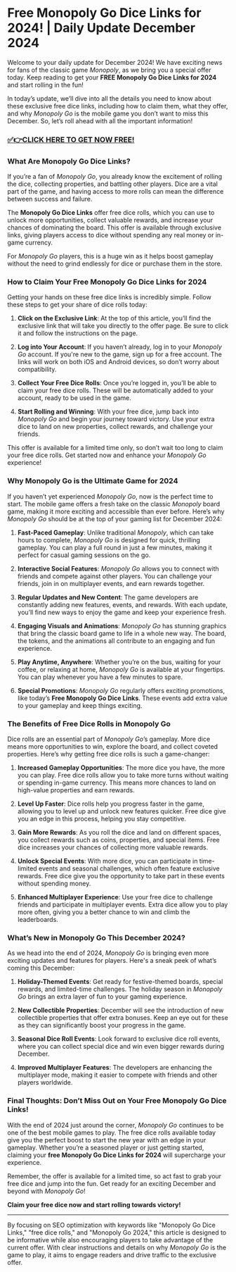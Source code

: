 # Free Monopoly Go Dice Links for 2024! | Daily Update December 2024

Welcome to your daily update for December 2024! We have exciting news for fans of the classic game *Monopoly*, as we bring you a special offer today. Keep reading to get your **FREE Monopoly Go Dice Links for 2024** and start rolling in the fun!

In today’s update, we’ll dive into all the details you need to know about these exclusive free dice links, including how to claim them, what they offer, and why *Monopoly Go* is the mobile game you don’t want to miss this December. So, let’s roll ahead with all the important information!

### [✅👉CLICK HERE TO GET NOW FREE!](https://freeforyou.xyz/monopoly/go/)

### What Are Monopoly Go Dice Links?

If you’re a fan of *Monopoly Go*, you already know the excitement of rolling the dice, collecting properties, and battling other players. Dice are a vital part of the game, and having access to more rolls can mean the difference between success and failure.

The **Monopoly Go Dice Links** offer free dice rolls, which you can use to unlock more opportunities, collect valuable rewards, and increase your chances of dominating the board. This offer is available through exclusive links, giving players access to dice without spending any real money or in-game currency. 

For *Monopoly Go* players, this is a huge win as it helps boost gameplay without the need to grind endlessly for dice or purchase them in the store.

### How to Claim Your Free Monopoly Go Dice Links for 2024

Getting your hands on these free dice links is incredibly simple. Follow these steps to get your share of dice rolls today:

1. **Click on the Exclusive Link**: At the top of this article, you’ll find the exclusive link that will take you directly to the offer page. Be sure to click it and follow the instructions on the page.

2. **Log into Your Account**: If you haven’t already, log in to your *Monopoly Go* account. If you're new to the game, sign up for a free account. The links will work on both iOS and Android devices, so don’t worry about compatibility.

3. **Collect Your Free Dice Rolls**: Once you’re logged in, you’ll be able to claim your free dice rolls. These will be automatically added to your account, ready to be used in the game.

4. **Start Rolling and Winning**: With your free dice, jump back into *Monopoly Go* and begin your journey toward victory. Use your extra dice to land on new properties, collect rewards, and challenge your friends.

This offer is available for a limited time only, so don’t wait too long to claim your free dice rolls. Get started now and enhance your *Monopoly Go* experience!

### Why Monopoly Go is the Ultimate Game for 2024

If you haven’t yet experienced *Monopoly Go*, now is the perfect time to start. The mobile game offers a fresh take on the classic *Monopoly* board game, making it more exciting and accessible than ever before. Here’s why *Monopoly Go* should be at the top of your gaming list for December 2024:

1. **Fast-Paced Gameplay**: Unlike traditional *Monopoly*, which can take hours to complete, *Monopoly Go* is designed for quick, thrilling gameplay. You can play a full round in just a few minutes, making it perfect for casual gaming sessions on the go.

2. **Interactive Social Features**: *Monopoly Go* allows you to connect with friends and compete against other players. You can challenge your friends, join in on multiplayer events, and earn rewards together.

3. **Regular Updates and New Content**: The game developers are constantly adding new features, events, and rewards. With each update, you’ll find new ways to enjoy the game and keep your experience fresh.

4. **Engaging Visuals and Animations**: *Monopoly Go* has stunning graphics that bring the classic board game to life in a whole new way. The board, the tokens, and the animations all contribute to an engaging and fun experience.

5. **Play Anytime, Anywhere**: Whether you’re on the bus, waiting for your coffee, or relaxing at home, *Monopoly Go* is available at your fingertips. You can play whenever you have a few minutes to spare.

6. **Special Promotions**: *Monopoly Go* regularly offers exciting promotions, like today’s **Free Monopoly Go Dice Links**. These events add extra value to your gameplay and keep things exciting.

### The Benefits of Free Dice Rolls in Monopoly Go

Dice rolls are an essential part of *Monopoly Go*’s gameplay. More dice means more opportunities to win, explore the board, and collect coveted properties. Here’s why getting free dice rolls is such a game-changer:

1. **Increased Gameplay Opportunities**: The more dice you have, the more you can play. Free dice rolls allow you to take more turns without waiting or spending in-game currency. This means more chances to land on high-value properties and earn rewards.

2. **Level Up Faster**: Dice rolls help you progress faster in the game, allowing you to level up and unlock new features quicker. Free dice give you an edge in this process, helping you stay competitive.

3. **Gain More Rewards**: As you roll the dice and land on different spaces, you collect rewards such as coins, properties, and special items. Free dice increases your chances of collecting more valuable rewards.

4. **Unlock Special Events**: With more dice, you can participate in time-limited events and seasonal challenges, which often feature exclusive rewards. Free dice give you the opportunity to take part in these events without spending money.

5. **Enhanced Multiplayer Experience**: Use your free dice to challenge friends and participate in multiplayer events. Extra dice allow you to play more often, giving you a better chance to win and climb the leaderboards.

### What’s New in Monopoly Go This December 2024?

As we head into the end of 2024, *Monopoly Go* is bringing even more exciting updates and features for players. Here's a sneak peek of what’s coming this December:

1. **Holiday-Themed Events**: Get ready for festive-themed boards, special rewards, and limited-time challenges. The holiday season in *Monopoly Go* brings an extra layer of fun to your gaming experience.

2. **New Collectible Properties**: December will see the introduction of new collectible properties that offer extra bonuses. Keep an eye out for these as they can significantly boost your progress in the game.

3. **Seasonal Dice Roll Events**: Look forward to exclusive dice roll events, where you can collect special dice and win even bigger rewards during December.

4. **Improved Multiplayer Features**: The developers are enhancing the multiplayer mode, making it easier to compete with friends and other players worldwide.

### Final Thoughts: Don’t Miss Out on Your Free Monopoly Go Dice Links!

With the end of 2024 just around the corner, *Monopoly Go* continues to be one of the best mobile games to play. The free dice rolls available today give you the perfect boost to start the new year with an edge in your gameplay. Whether you’re a seasoned player or just getting started, claiming your **free Monopoly Go Dice Links for 2024** will supercharge your experience.

Remember, the offer is available for a limited time, so act fast to grab your free dice and jump into the fun. Get ready for an exciting December and beyond with *Monopoly Go*! 

**Claim your free dice now and start rolling towards victory!**

---

By focusing on SEO optimization with keywords like "Monopoly Go Dice Links," "free dice rolls," and "Monopoly Go 2024," this article is designed to be informative while also encouraging players to take advantage of the current offer. With clear instructions and details on why *Monopoly Go* is the game to play, it aims to engage readers and drive traffic to the exclusive offer.
